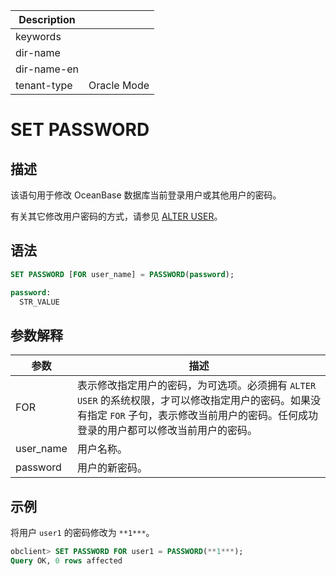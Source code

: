 | Description   |                 |
|---------------|-----------------|
| keywords      |                 |
| dir-name      |                 |
| dir-name-en   |                 |
| tenant-type   | Oracle Mode     |

# SET PASSWORD

## 描述

该语句用于修改 OceanBase 数据库当前登录用户或其他用户的密码。

有关其它修改用户密码的方式，请参见 [ALTER USER](../100.ddl-of-oracle-mode/1200.alter-user-of-oracle-mode.md)。

## 语法

```sql
SET PASSWORD [FOR user_name] = PASSWORD(password);

password:
  STR_VALUE
```

## 参数解释

|    参数     |                                                            描述                                                             |
|-----------|---------------------------------------------------------------------------------------------------------------------------|
| FOR       | 表示修改指定用户的密码，为可选项。必须拥有 `ALTER USER` 的系统权限，才可以修改指定用户的密码。如果没有指定 `FOR` 子句，表示修改当前用户的密码。任何成功登录的用户都可以修改当前用户的密码。 |
| user_name | 用户名称。                                                                                                                     |
| password  | 用户的新密码。                                                                                                                   |

## 示例

将用户 `user1` 的密码修改为 `**1***`。

```sql
obclient> SET PASSWORD FOR user1 = PASSWORD(**1***);
Query OK, 0 rows affected
```
